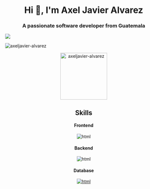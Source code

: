<h1 align="center">Hi 👋, I'm Axel Javier Alvarez</h1>
<h3 align="center">A passionate software developer from Guatemala</h3>

![](https://camo.githubusercontent.com/b5237ea9145a1dcc8a68651d29469c1eba021563a129d7d19fb43db81709c600/68747470733a2f2f692e70696e696d672e636f6d2f6f726967696e616c732f65642f38382f64612f65643838646138633735376437346636323535373137666663376137383135342e676966)

<p align="left"> <img src="https://komarev.com/ghpvc/?username=axeljavier-alvarez&label=Profile%20views&color=0e75b6&style=flat" alt="axeljavier-alvarez" /> </p>

<div align="center">
  <img src="https://github-readme-stats.vercel.app/api/top-langs?username=axeljavier-alvarez&show_icons=true&locale=en&layout=compact" alt="axeljavier-alvarez"  height="150" alt="languages graph"  />
</div>

<h2 align="center">Skills</h2>
<!--
<h4>Frontend</h4>
[![Skills](https://skillicons.dev/icons?i=js,html,css,bootstrap)](https://skillicons.dev)
-->

<h4 align="center">Frontend</h4>
<p align="center">
    <img src="https://skillicons.dev/icons?i=html,css,js,bootstrap,angular" alt="html">
</p>

<h4 align="center">Backend</h4>
<p align="center"> 
    <img src="https://skillicons.dev/icons?i=nodejs,cpp,java,spring" alt="html">
</p>


<h4 align="center">Database</h4>
<p align="center">
  <a href="https://skillicons.dev">
    <img src="https://skillicons.dev/icons?i=mysql,mongodb" alt="html">
  </a>
</p>


